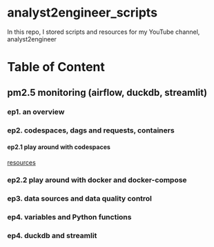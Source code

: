 # analyst2engineer_scripts
In this repo, I stored scripts and resources for my YouTube channel, analyst2engineer

# Table of Content
## pm2.5 monitoring (airflow, duckdb, streamlit)
### ep1. an overview
### ep2. codespaces, dags and requests, containers
#### ep2.1 play around with codespaces 
[resources](https://github.com/xiangivyli/analyst2engineer_scripts/blob/main/pm25_ep2.1_codespaces.md)

### ep2.2 play around with docker and docker-compose


### ep3. data sources and data quality control
### ep4. variables and Python functions
### ep4. duckdb and streamlit
